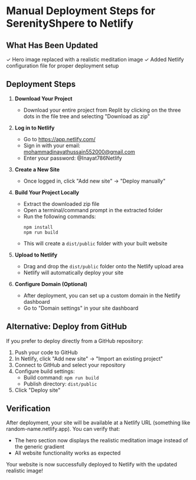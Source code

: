 # Manual Deployment Steps for SerenityShpere to Netlify

## What Has Been Updated
✓ Hero image replaced with a realistic meditation image
✓ Added Netlify configuration file for proper deployment setup

## Deployment Steps

1. **Download Your Project**
   - Download your entire project from Replit by clicking on the three dots in the file tree and selecting "Download as zip"

2. **Log in to Netlify**
   - Go to https://app.netlify.com/
   - Sign in with your email: mohammadinayathussain552000@gmail.com
   - Enter your password: @Inayat786Netlify

3. **Create a New Site**
   - Once logged in, click "Add new site" → "Deploy manually"

4. **Build Your Project Locally**
   - Extract the downloaded zip file
   - Open a terminal/command prompt in the extracted folder
   - Run the following commands:
     ```
     npm install
     npm run build
     ```
   - This will create a `dist/public` folder with your built website

5. **Upload to Netlify**
   - Drag and drop the `dist/public` folder onto the Netlify upload area
   - Netlify will automatically deploy your site

6. **Configure Domain (Optional)**
   - After deployment, you can set up a custom domain in the Netlify dashboard
   - Go to "Domain settings" in your site dashboard

## Alternative: Deploy from GitHub

If you prefer to deploy directly from a GitHub repository:

1. Push your code to GitHub
2. In Netlify, click "Add new site" → "Import an existing project"
3. Connect to GitHub and select your repository
4. Configure build settings:
   - Build command: `npm run build`
   - Publish directory: `dist/public`
5. Click "Deploy site"

## Verification

After deployment, your site will be available at a Netlify URL (something like random-name.netlify.app). You can verify that:

- The hero section now displays the realistic meditation image instead of the generic gradient
- All website functionality works as expected

Your website is now successfully deployed to Netlify with the updated realistic image!